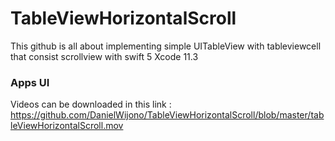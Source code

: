 # TableViewHorizontalScroll

This github is all about implementing simple UITableView with tableviewcell that consist scrollview with swift 5 Xcode 11.3

### Apps UI

Videos can be downloaded in this link : 
https://github.com/DanielWijono/TableViewHorizontalScroll/blob/master/tableViewHorizontalScroll.mov
